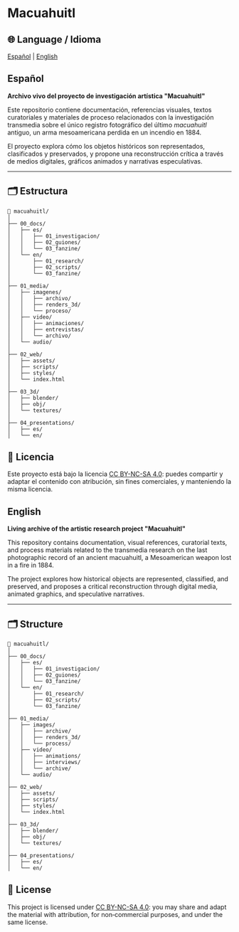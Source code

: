 # Macuahuitl

## 🌐 Language / Idioma
[Español](#español) | [English](#english)

## Español
**Archivo vivo del proyecto de investigación artística "Macuahuitl"**

Este repositorio contiene documentación, referencias visuales, textos curatoriales y materiales de proceso relacionados con la investigación transmedia sobre el único registro fotográfico del último *macuahuitl* antiguo, un arma mesoamericana perdida en un incendio en 1884.

El proyecto explora cómo los objetos históricos son representados, clasificados y preservados, y propone una reconstrucción crítica a través de medios digitales, gráficos animados y narrativas especulativas.

---

## 🗂 Estructura

```
📁 macuahuitl/
│
├── 00_docs/
│   ├── es/
│   │   ├── 01_investigacion/
│   │   ├── 02_guiones/
│   │   └── 03_fanzine/
│   └── en/
│       ├── 01_research/
│       ├── 02_scripts/
│       └── 03_fanzine/
│
├── 01_media/
│   ├── imagenes/
│   │   ├── archivo/
│   │   ├── renders_3d/
│   │   └── proceso/
│   ├── video/
│   │   ├── animaciones/
│   │   ├── entrevistas/
│   │   └── archivo/
│   └── audio/
│
├── 02_web/
│   ├── assets/
│   ├── scripts/
│   ├── styles/
│   └── index.html
│
├── 03_3d/
│   ├── blender/
│   ├── obj/
│   └── textures/
│
├── 04_presentations/
│   ├── es/
│   └── en/
```

## 🧾 Licencia

Este proyecto está bajo la licencia <a href="https://creativecommons.org/licenses/by-nc-sa/4.0/" target="_blank" rel="noopener noreferrer">CC BY-NC-SA 4.0</a>: puedes compartir y adaptar el contenido con atribución, sin fines comerciales, y manteniendo la misma licencia.


## English

**Living archive of the artistic research project "Macuahuitl"**

This repository contains documentation, visual references, curatorial texts, and process materials related to the transmedia research on the last photographic record of an ancient macuahuitl, a Mesoamerican weapon lost in a fire in 1884.

The project explores how historical objects are represented, classified, and preserved, and proposes a critical reconstruction through digital media, animated graphics, and speculative narratives.

---

## 🗂 Structure

```
📁 macuahuitl/
│
├── 00_docs/
│   ├── es/
│   │   ├── 01_investigacion/
│   │   ├── 02_guiones/
│   │   └── 03_fanzine/
│   └── en/
│       ├── 01_research/
│       ├── 02_scripts/
│       └── 03_fanzine/
│
├── 01_media/
│   ├── images/
│   │   ├── archive/
│   │   ├── renders_3d/
│   │   └── process/
│   ├── video/
│   │   ├── animations/
│   │   ├── interviews/
│   │   └── archive/
│   └── audio/
│
├── 02_web/
│   ├── assets/
│   ├── scripts/
│   ├── styles/
│   └── index.html
│
├── 03_3d/
│   ├── blender/
│   ├── obj/
│   └── textures/
│
├── 04_presentations/
│   ├── es/
│   └── en/
```

## 🧾 License

This project is licensed under <a href="https://creativecommons.org/licenses/by-nc-sa/4.0/" target="_blank" rel="noopener noreferrer">CC BY-NC-SA 4.0</a>: you may share and adapt the material with attribution, for non‑commercial purposes, and under the same license.
